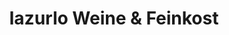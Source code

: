---
title: "Iazurlo Weine & Feinkost"
url: /korntal-muenchingen/iazurlo-weine-und-feinkost/
shop: Feinkost
---